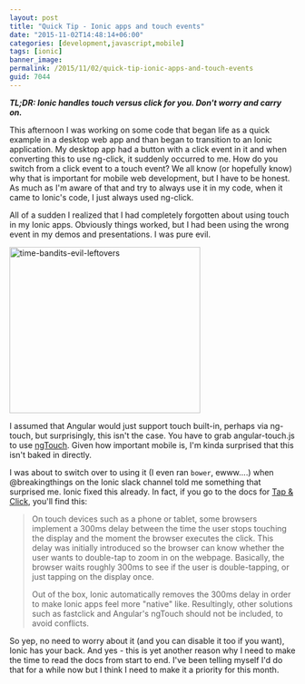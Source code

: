 ```yaml
---
layout: post
title: "Quick Tip - Ionic apps and touch events"
date: "2015-11-02T14:48:14+06:00"
categories: [development,javascript,mobile]
tags: [ionic]
banner_image: 
permalink: /2015/11/02/quick-tip-ionic-apps-and-touch-events
guid: 7044
---
```


<strong><i>TL;DR: Ionic handles touch versus click for you. Don't worry and carry on.</i></strong>

<!--more-->

This afternoon I was working on some code that began life as a quick example in a desktop web app and than began to transition to an Ionic application. My desktop app had a button with a click event in it and when converting this to use ng-click, it suddenly occurred to me. How do you switch from a click event to a touch event? We all know (or hopefully know) why that is important for mobile web development, but I have to be honest. As much as I'm aware of that and try to always use it in my code, when it came to Ionic's code, I just always used ng-click. 

All of a sudden I realized that I had completely forgotten about using touch in my Ionic apps. Obviously things worked, but I had been using the wrong event in my demos and presentations. I was pure evil.

<img src="https://static.raymondcamden.com/images/wp-content/uploads/2015/11/time-bandits-evil-leftovers.jpg" alt="time-bandits-evil-leftovers" width="336" height="293" class="aligncenter size-full wp-image-7045" />

I assumed that Angular would just support touch built-in, perhaps via ng-touch, but surprisingly, this isn't the case. You have to grab angular-touch.js to use <a href="https://docs.angularjs.org/api/ngTouch">ngTouch</a>. Given how important mobile is, I'm kinda surprised that this isn't baked in directly.

I was about to switch over to using it (I even ran <code>bower</code>, ewww....) when @breakingthings on the Ionic slack channel told me something that surprised me. Ionic fixed this already. In fact, if you go to the docs for <a href="http://www.ionicframework.com/docs/api/page/tap/">Tap &amp; Click</a>, you'll find this:

<blockquote>
<p>
On touch devices such as a phone or tablet, some browsers implement a 300ms delay between the time the user stops touching the display and the moment the browser executes the
click. This delay was initially introduced so the browser can know whether the user wants to double-tap to zoom in on the webpage. Basically, the browser waits roughly 300ms to see if the user is double-tapping, or just tapping on the display once.
</p>

<p>
Out of the box, Ionic automatically removes the 300ms delay in order to make Ionic apps feel more "native" like. Resultingly, other solutions such as fastclick and Angular's ngTouch should not be included, to avoid conflicts.
</p>
</blockquote>

So yep, no need to worry about it (and you can disable it too if you want), Ionic has your back. And yes - this is yet another reason why I need to make the time to read the docs from start to end. I've been telling myself I'd do that for a while now but I think I need to make it a priority for this month.